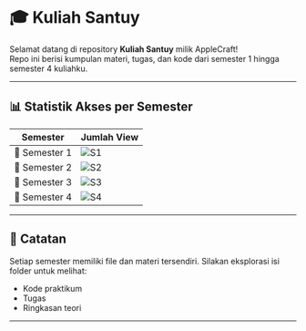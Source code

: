 # 🎓 Kuliah Santuy

Selamat datang di repository **Kuliah Santuy** milik AppleCraft!  
Repo ini berisi kumpulan materi, tugas, dan kode dari semester 1 hingga semester 4 kuliahku.

---

## 📊 Statistik Akses per Semester 

| Semester     | Jumlah View |
|--------------|--------------|
| 📘 Semester 1 | ![S1](https://img.shields.io/badge/dynamic/json?label=views&query=value&url=https://api.countapi.xyz/get/AppleCraft2005.kuliah-santuy.semester1/visits) |
| 📗 Semester 2 | ![S2](https://img.shields.io/badge/dynamic/json?label=views&query=value&url=https://api.countapi.xyz/get/AppleCraft2005.kuliah-santuy.semester2/visits) |
| 📙 Semester 3 | ![S3](https://img.shields.io/badge/dynamic/json?label=views&query=value&url=https://api.countapi.xyz/get/AppleCraft2005.kuliah-santuy.semester3/visits) |
| 📕 Semester 4 | ![S4](https://img.shields.io/badge/dynamic/json?label=views&query=value&url=https://api.countapi.xyz/get/AppleCraft2005.kuliah-santuy.semesterIV/visits) |


---

## 📁 Catatan

Setiap semester memiliki file dan materi tersendiri. Silakan eksplorasi isi folder untuk melihat:
- Kode praktikum
- Tugas
- Ringkasan teori

---

